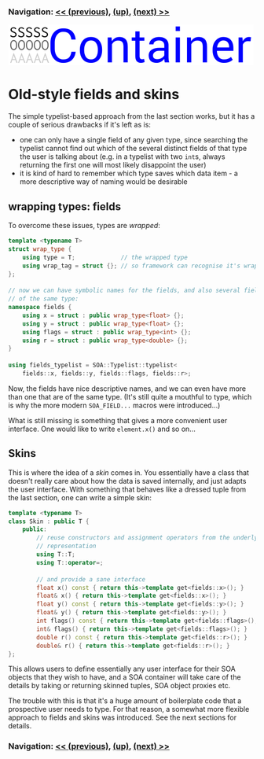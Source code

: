 ### Navigation: [<< (previous)](internals-5.1.md), [(up)](tutorial.md), [(next) >>](internals-5.3.md)

![SOA Container logo](../doc/SOAContainer.svg)
# Old-style fields and skins

The simple typelist-based approach from the last section works, but it has
a couple of serious drawbacks if it's left as is:

- one can only have a single field of any given type, since searching the
  typelist cannot find out which of the several distinct fields of that
  type the user is talking about (e.g. in a typelist with two ```int```s,
  always returning the first one will most likely disappoint the user)
- it is kind of hard to remember which type saves which data item - a more
  descriptive way of naming would be desirable

## wrapping types: fields
To overcome these issues, types are *wrapped*:

```C++
template <typename T>
struct wrap_type {
    using type = T;             // the wrapped type
    using wrap_tag = struct {}; // so framework can recognise it's wrapped
};

// now we can have symbolic names for the fields, and also several fields
// of the same type:
namespace fields {
    using x = struct : public wrap_type<float> {};
    using y = struct : public wrap_type<float> {};
    using flags = struct : public wrap_type<int> {};
    using r = struct : public wrap_type<double> {};
}

using fields_typelist = SOA::Typelist::typelist<
    fields::x, fields::y, fields::flags, fields::r>;
```

Now, the fields have nice descriptive names, and we can even have more than
one that are of the same type. (It's still quite a mouthful to type, which
is why the more modern ```SOA_FIELD...``` macros were introduced...)

What is still missing is something that gives a more convenient user
interface. One would like to write ```element.x()``` and so on...

## Skins
This is where the idea of a *skin* comes in. You essentially have a class
that doesn't really care about how the data is saved internally, and just
adapts the user interface. With something that behaves like a dressed tuple
from the last section, one can write a simple skin:

```C++
template <typename T>
class Skin : public T {
    public:
        // reuse constructors and assignment operators from the underlying
        // representation
        using T::T;
        using T::operator=;

        // and provide a sane interface
        float x() const { return this->template get<fields::x>(); }
        float& x() { return this->template get<fields::x>(); }
        float y() const { return this->template get<fields::y>(); }
        float& y() { return this->template get<fields::y>(); }
        int flags() const { return this->template get<fields::flags>(); }
        int& flags() { return this->template get<fields::flags>(); }
        double r() const { return this->template get<fields::r>(); }
        double& r() { return this->template get<fields::r>(); }
};
```

This allows users to define essentially any user interface for their SOA
objects that they wish to have, and a SOA container will take care of the
details by taking or returning skinned tuples, SOA object proxies etc.

The trouble with this is that it's a huge amount of boilerplate code that
a prospective user needs to type. For that reason, a somewhat more flexible
approach to fields and skins was introduced. See the next sections for
details.

### Navigation: [<< (previous)](internals-5.1.md), [(up)](tutorial.md), [(next) >>](internals-5.3.md)